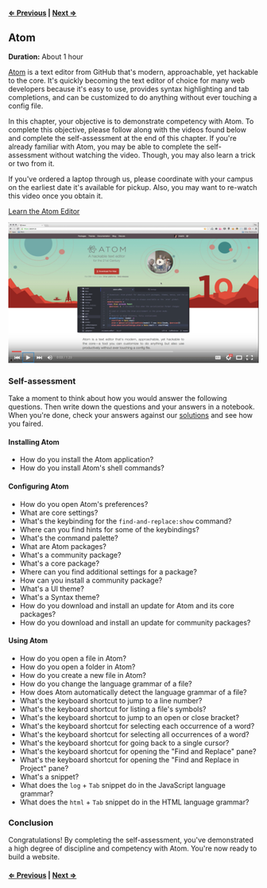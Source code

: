 #### [⇐ Previous](slack.md) | [Next ⇒](html_css.md)

## Atom

**Duration:** About 1 hour

[Atom][atom] is a text editor from GitHub that's modern, approachable, yet hackable to the core. It's quickly becoming the text editor of choice for many web developers because it's easy to use, provides syntax highlighting and tab completions, and can be customized to do anything without ever touching a config file.

In this chapter, your objective is to demonstrate competency with Atom. To complete this objective, please follow along with the videos found below and complete the self-assessment at the end of this chapter. If you're already familiar with Atom, you may be able to complete the self-assessment without watching the video. Though, you may also learn a trick or two from it.

If you've ordered a laptop through us, please coordinate with your campus on the earliest date it's available for pickup. Also, you may want to re-watch this video once you obtain it.

[Learn the Atom Editor][learn-atom]

[![](images/atom.png)][learn-atom]

### Self-assessment

Take a moment to think about how you would answer the following questions. Then write down the questions and your answers in a notebook. When you're done, check your answers against our [solutions](solutions/atom.md) and see how you faired.

#### Installing Atom

- How do you install the Atom application?
- How do you install Atom's shell commands?

#### Configuring Atom

- How do you open Atom's preferences?
- What are core settings?
- What's the keybinding for the `find-and-replace:show` command?
- Where can you find hints for some of the keybindings?
- What's the command palette?
- What are Atom packages?
- What's a community package?
- What's a core package?
- Where can you find additional settings for a package?
- How can you install a community package?
- What's a UI theme?
- What's a Syntax theme?
- How do you download and install an update for Atom and its core packages?
- How do you download and install an update for community packages?

#### Using Atom

- How do you open a file in Atom?
- How do you open a folder in Atom?
- How do you create a new file in Atom?
- How do you change the language grammar of a file?
- How does Atom automatically detect the language grammar of a file?
- What's the keyboard shortcut to jump to a line number?
- What's the keyboard shortcut for listing a file's symbols?
- What's the keyboard shortcut to jump to an open or close bracket?
- What's the keyboard shortcut for selecting each occurrence of a word?
- What's the keyboard shortcut for selecting all occurrences of a word?
- What's the keyboard shortcut for going back to a single cursor?
- What's the keyboard shortcut for opening the "Find and Replace" pane?
- What's the keyboard shortcut for opening the "Find and Replace in Project" pane?
- What's a snippet?
- What does the `log` + `Tab` snippet do in the JavaScript language grammar?
- What does the `html` + `Tab` snippet do in the HTML language grammar?

### Conclusion

Congratulations! By completing the self-assessment, you've demonstrated a high degree of discipline and competency with Atom. You're now ready to build a website.

#### [⇐ Previous](slack.md) | [Next ⇒](html_css.md)

[atom]: https://atom.io/
[learn-atom]: https://www.youtube.com/watch?v=ErpALj-8l5M&list=PLl4aJLa4PetCQcCEL0FvCh3L1SVf-nNSU

